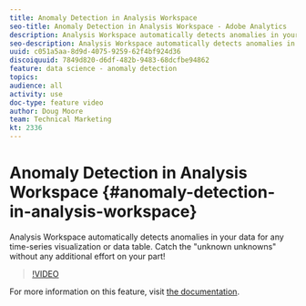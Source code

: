 ```yaml
---
title: Anomaly Detection in Analysis Workspace
seo-title: Anomaly Detection in Analysis Workspace - Adobe Analytics
description: Analysis Workspace automatically detects anomalies in your data for any time-series visualization or data table. Catch the "unknown unknowns" without any additional effort on your part!
seo-description: Analysis Workspace automatically detects anomalies in your data for any time-series visualization or data table. Catch the "unknown unknowns" without any additional effort on your part! - Adobe Analytics
uuid: c051a5aa-8d9d-4075-9259-62f4bf924d36
discoiquuid: 7849d820-d6df-482b-9483-68dcfbe94862
feature: data science - anomaly detection
topics: 
audience: all
activity: use
doc-type: feature video
author: Doug Moore
team: Technical Marketing
kt: 2336
---
```


# Anomaly Detection in Analysis Workspace {#anomaly-detection-in-analysis-workspace}

Analysis Workspace automatically detects anomalies in your data for any time-series visualization or data table. Catch the "unknown unknowns" without any additional effort on your part!

>[!VIDEO](https://video.tv.adobe.com/v/25444/?quality=12)

For more information on this feature, visit [the documentation](https://marketing.adobe.com/resources/help/en_US/analytics/analysis-workspace/anomaly_detection.html).
